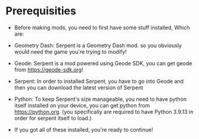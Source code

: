 # Prerequisities

- Before making mods, you need to first have some stuff installed, Which are:

- Geometry Dash: Serpent is a Geometry Dash mod. so you obviously would need the game you're trying to modify!
- Geode: Serpent is a mod powered using Geode SDK, you can get geode from https://geode-sdk.org!
- Serpent: In order to installed Serpent, you have to go into Geode and then you can download the latest version of Serpent
- Python: To keep Serpent's size manageable, you need to have python itself installed on your device, you can get python from https://python.org. (you specifically are required to have Python 3.9.13 in order for serpent itself to load.)

- If you got all of these installed, you're ready to continue!